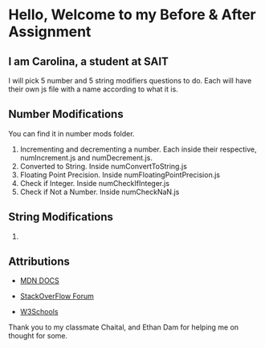 # Hello, Welcome to my Before & After Assignment

## I am Carolina, a student at SAIT

I will pick 5 number and 5 string modifiers questions to do. Each will have their own js file with a name according to what it is.

## Number Modifications

You can find it in number mods folder.

1. Incrementing and decrementing a number. Each inside their respective, numIncrement.js and numDecrement.js.
2. Converted to String. Inside numConvertToString.js
3. Floating Point Precision. Inside numFloatingPointPrecision.js
4. Check if Integer. Inside numCheckIfInteger.js
5. Check if Not a Number. Inside numCheckNaN.js

## String Modifications

1.

## Attributions

- [MDN DOCS](https://developer.mozilla.org/en-US/)

- [StackOverFlow Forum](https://stackoverflow.com/questions/40528646/increment-in-for-loop-javascript)

- [W3Schools](https://www.w3schools.com)

Thank you to my classmate Chaital, and Ethan Dam for helping me on thought for some.
